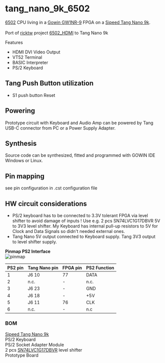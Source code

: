 # tang_nano_9k_6502
[6502](https://en.wikipedia.org/wiki/MOS_Technology_6502) CPU living in a [Gowin GW1NR-9](https://www.gowinsemi.com/en/product/detail/49/) FPGA on a [Sipeed Tang Nano 9k](https://api.dl.sipeed.com/shareURL/TANG/Nano%209K/1_Specification).<br>
<br>
Port of [ricktw](https://github.com/riktw) project [6502_HDMI](https://github.com/riktw/tang4Kramblings) to Tang Nano 9k


Features
* HDMI DVI Video Output
* VT52 Terminal
* BASIC Interpreter
* PS/2 Keyboard

## Tang Push Button utilization
* S1 push button Reset

## Powering
Prototype circuit with Keyboard and Audio Amp can be powered by Tang USB-C connector from PC or a Power Supply Adapter. 

## Synthesis
Source code can be synthesized, fitted and programmed with GOWIN IDE Windows or Linux.

## Pin mapping 
see pin configuration in .cst configuration file

## HW circuit considerations
- PS/2 keyboard has to be connected to 3.3V tolerant FPGA via level shifter to avoid damage of inputs ! Use e.g. 2 pcs SN74LVC1G17DBVR 5V to 3V3 level shifter. My Keyboard has internal pull-up resistors to 5V for Clock and Data Signals so didn't needed external ones. 
- Tang Nano 5V output connected to Keyboard supply. Tang 3V3 output to level shifter supply.


**Pinmap PS2 Interface** <br>
![pinmap](\.assets/ps2conn.png)

| PS2 pin | Tang Nano pin | FPGA pin | PS2 Function |
| ----------- | ---   | --------  | ----- |
| 1 | J6 10  | 77   | DATA  |
| 2 | n.c.  | - | n.c. |
| 3 | J6 23 | - | GND |
| 4 | J6 18 | - | +5V |
| 5 | J6 11| 76 | CLK |
| 6 | n.c. | - | n.c |

### BOM

[Sipeed Tang Nano 9k](https://api.dl.sipeed.com/shareURL/TANG/Nano%209K/1_Specification)<br> 
PS/2 Keyboard<br>
PS/2 Socket Adapter Module<br>
2 pcs [SN74LVC1G17DBVR](http://www.ti.com/document-viewer/SN74LVC1G17/datasheet) level shifter<br>
Prototype Board<br>